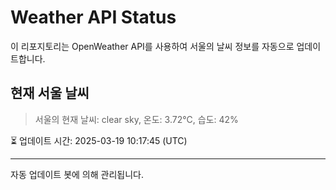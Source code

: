 
# Weather API Status

이 리포지토리는 OpenWeather API를 사용하여 서울의 날씨 정보를 자동으로 업데이트합니다.

## 현재 서울 날씨
> 서울의 현재 날씨: clear sky, 온도: 3.72°C, 습도: 42%

⏳ 업데이트 시간: 2025-03-19 10:17:45 (UTC)

---
자동 업데이트 봇에 의해 관리됩니다.
